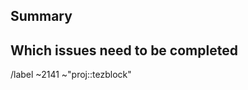 <!---
1. Before opening a new epic, make sure it isn't a duplicate.

2. Give it a good name, summing up the goal to achieve

3. After creating the epic, also create a label with the same name
on the highest group/project level necessary and add it to this issue as well
--->

## Summary

<!--- What is the greater goal to achieve with this epic? --->

## Which issues need to be completed

<!--- List all issues that need to be done. Example:
- [] papers/airgap/airgap-vault#242+
If you use this format, add the + at the end of the path
--->

<!--- --------------------------------------------------- --->

<!--- these standard labels will be added to this issue, leave it as it is --->

/label ~2141 ~"proj::tezblock"
